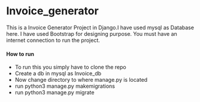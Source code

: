 # Invoice_generator
This is a Invoice Generator Project in Django.I have used mysql as Database here. I have used Bootstrap for designing purpose.
You must have an internet connection to run the project.
#### How to run 

* To run this you simply have to clone the repo
* Create a db in mysql as Invoice_db
* Now change directory to where manage.py is located 
* run python3 manage.py makemigrations
* run python3 manage.py migrate




